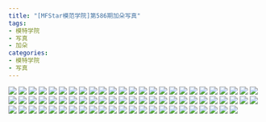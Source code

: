 ```yaml
---
title: "[MFStar模范学院]第586期加朵写真"
tags: 
- 模特学院
- 写真
- 加朵
categories:
- 模特学院
- 写真
---
```


![](https://img.ilovese.xyz/1734719589132.webp)
![](https://img.ilovese.xyz/1734719590996.webp)
![](https://img.ilovese.xyz/1734719592391.webp)
![](https://img.ilovese.xyz/1734719594333.webp)
![](https://img.ilovese.xyz/1734719596094.webp)
![](https://img.ilovese.xyz/1734719597605.webp)
![](https://img.ilovese.xyz/1734719599412.webp)
![](https://img.ilovese.xyz/1734719600885.webp)
![](https://img.ilovese.xyz/1734719602755.webp)
![](https://img.ilovese.xyz/1734719604543.webp)
![](https://img.ilovese.xyz/1734719605974.webp)
![](https://img.ilovese.xyz/1734719607569.webp)
![](https://img.ilovese.xyz/1734719609300.webp)
![](https://img.ilovese.xyz/1734719611017.webp)
![](https://img.ilovese.xyz/1734719612749.webp)
![](https://img.ilovese.xyz/1734719614227.webp)
![](https://img.ilovese.xyz/1734719615983.webp)
![](https://img.ilovese.xyz/1734719617550.webp)
![](https://img.ilovese.xyz/1734719618973.webp)
![](https://img.ilovese.xyz/1734719620689.webp)
![](https://img.ilovese.xyz/1734719622602.webp)
![](https://img.ilovese.xyz/1734719624331.webp)
![](https://img.ilovese.xyz/1734719625970.webp)
![](https://img.ilovese.xyz/1734719627633.webp)
![](https://img.ilovese.xyz/1734719629460.webp)
![](https://img.ilovese.xyz/1734719631049.webp)
![](https://img.ilovese.xyz/1734719632769.webp)
![](https://img.ilovese.xyz/1734719634187.webp)
![](https://img.ilovese.xyz/1734719635971.webp)
![](https://img.ilovese.xyz/1734719637670.webp)
![](https://img.ilovese.xyz/1734719639290.webp)
![](https://img.ilovese.xyz/1734719641111.webp)
![](https://img.ilovese.xyz/1734719642870.webp)
![](https://img.ilovese.xyz/1734719644618.webp)
![](https://img.ilovese.xyz/1734719646437.webp)
![](https://img.ilovese.xyz/1734719648027.webp)
![](https://img.ilovese.xyz/1734719649795.webp)
![](https://img.ilovese.xyz/1734719651536.webp)
![](https://img.ilovese.xyz/1734719653187.webp)
![](https://img.ilovese.xyz/1734719654903.webp)
![](https://img.ilovese.xyz/1734719656671.webp)
![](https://img.ilovese.xyz/1734719658392.webp)
![](https://img.ilovese.xyz/1734719659994.webp)
![](https://img.ilovese.xyz/1734719661678.webp)
![](https://img.ilovese.xyz/1734719663632.webp)
![](https://img.ilovese.xyz/1734719665059.webp)
![](https://img.ilovese.xyz/1734719666611.webp)
![](https://img.ilovese.xyz/1734719668339.webp)
![](https://img.ilovese.xyz/1734719669891.webp)
![](https://img.ilovese.xyz/1734719671602.webp)
![](https://img.ilovese.xyz/1734719673323.webp)
![](https://img.ilovese.xyz/1734719675042.webp)
![](https://img.ilovese.xyz/1734719677280.webp)
![](https://img.ilovese.xyz/1734719678944.webp)
![](https://img.ilovese.xyz/1734719680669.webp)
![](https://img.ilovese.xyz/1734719682154.webp)
![](https://img.ilovese.xyz/1734719684141.webp)
![](https://img.ilovese.xyz/1734719685561.webp)
![](https://img.ilovese.xyz/1734719687511.webp)
![](https://img.ilovese.xyz/1734719689426.webp)
![](https://img.ilovese.xyz/1734719691084.webp)
![](https://img.ilovese.xyz/1734719692956.webp)
![](https://img.ilovese.xyz/1734719694337.webp)
![](https://img.ilovese.xyz/1734719696252.webp)
![](https://img.ilovese.xyz/1734719697482.webp)
![](https://img.ilovese.xyz/1734719699206.webp)
![](https://img.ilovese.xyz/1734719700991.webp)
![](https://img.ilovese.xyz/1734719702608.webp)
![](https://img.ilovese.xyz/1734719704396.webp)
![](https://img.ilovese.xyz/1734719705917.webp)
![](https://img.ilovese.xyz/1734719707416.webp)
![](https://img.ilovese.xyz/1734719708955.webp)
![](https://img.ilovese.xyz/1734719710489.webp)
